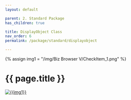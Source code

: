 ```yaml
---
layout: default

parent: 2. Standard Package
has_children: true

title: DisplayObject Class
nav_order: 6
permalink: /package/standard/displayobject

---
```

{% assign img1 = "/img/Biz Browser V/CheckItem_1.png" %}

# {{ page.title }}

<a href="{{ img1 }}" target="_blank"> <img src="{{ img1 }}" alt="{{img1}}"></a>